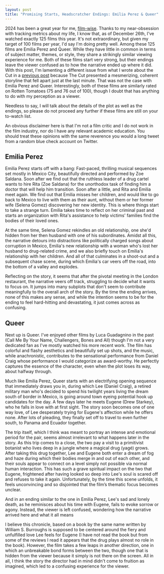 ```yaml
---
layout: post
title: "Promising Starts, Headscratcher Endings: Emilia Perez & Queer"
---
```


2024 has been a great year for me, [film-wise](https://www.imdb.com/title/tt0053604/quotes/). Thanks to my near-obsession with tracking metrics about my life, I know that, as of December 26th, I’ve watched exactly 125 films this year. It's not extraordinary, but given my target of 100 films per year, I'd say I'm doing pretty well. Among these 125 films are Emilia Perez and Queer. While they have little in common in terms of subject matter, themes, or style, they share a strikingly similar viewing experience for me. Both of these films start very strong, but their endings leave the viewer confused as to how the narrative ended up where it did. With this post, I'm lamenting a different issue from what I wrote about the Cut in a [previous post](https://benyamin-noori.github.io/The-Cut-Was-A-Terrible-Film/) because The Cut presented a mesmerizing, coherent storyline that fell apart just at the last minute. That was not the case with Emilia Perez and Queer. Interestingly, both of these films are similarly rated on Rotten Tomatoes (75 and 76 out of 100), though I doubt that has anything to do with my perception as a viewer. 

Needless to say, I will talk about the details of the plot as well as the endings, so please do not proceed any further if these films are still on your to-watch list. 

An obvious disclaimer here is that I'm not a film critic and I do not work in the film industry, nor do I have any relevant academic education. You should treat these opinions with the same reverence you would a long tweet from a random blue check account on Twitter. 

## Emilia Perez
Emilia Perez starts off with a bang: Fast-paced, thrilling musical sequences set mostly in Mexico City, beautifully directed and performed by Zoe Saldana. Soon after we find out that the ruthless leader of a drug cartel wants to hire Rita (Zoe Saldana) for the unorthodox task of finding him a doctor that will help him transition. Soon after a little, and Rita and Emilia meet again. We find out that Emilia misses her children, and would like to go back to Mexico to live with them as their aunt, without them or her former wife (Selena Gomez) discovering her new identity. This is where things start to take a strange turn. Emilia takes time to reflect on her criminal past and starts an organization with Rita's assistance to help victims' families find the bodies of their loved ones. 

At the same time, Selena Gomez rekindles an old relationship, one she'd hidden from her then husband with one of his subordinates. Amidst all this, the narrative detours into distractions like politically charged songs about corruption in Mexico, Emilia's new relationship with a woman who's lost her husband to drug-related crime, and we also briefly touch on Emilia's relationship with her children. And all of that culminates in a shoot-out and a subsequent chase scene, during which Emilia's car veers off the road, into the bottom of a valley and explodes.

Reflecting on the story, it seems that after the pivotal meeting in the London restaurant, the narrative veers off track, struggling to decide what it wants to focus on. It jumps into many subplots that don't seem to contribute meaningfully to the overall arch of the story. By the time the ending arrives, none of this makes any sense, and while the intention seems to be for the ending to feel hard-hitting and devastating, it just comes across as confusing.


## Queer
Next up is Queer. I've enjoyed other films by Luca Guadagnino in the past (Call Me By Your Name, Challengers, Bones and All) though I'm not a very dedicated fan as I've mostly watched his more recent work. The film has colorful and flashy aesthetics and beautifully set up shots, and the music, while anachronistic, contributes to the sensational performance from Daniel Craig whose performance I would categorize as award-worthy. He perfectly captures the essence of the character, even when the plot loses its way, about halfway through. 

Much like Emilia Perez, Queer starts with an electrifying opening sequence that immediately draws you in, during which Lee (Daniel Craig), a retired military man who's decided to spend his twilight years living the dream south of border in Mexico, is going around town eyeing potential hook up candidates for the day. A few days later he meets Eugene (Drew Starkey), who he falls in love with at first sight. The story soon becomes one of one way love, of Lee desperately trying for Eugene's affection while he offers none. After lots of pleading, they finally set off to travel to even further south, to Panama and Ecuador together. 

The trip itself, which I think was meant to portray an intense and emotional period for the pair, seems almost irrelevant to what happens later in the story. As this trip comes to a close, the two pay a visit to a primitivist botanist who lives deep in a jungle where a magical drug (yagé) grows. After taking this drug together, Lee and Eugene both enter a dream of fog and haze during which their bodies merge in and out of each other, and their souls appear to connect on a level simply not possible via normal human interaction. This has such a grave spiritual impact on the two that Eugene, frightened after having looked so deep into Lee's soul is scared off and refuses to take it again. Unfortunately, by the time this scene unfolds, it feels unconvincing and so disjointed that the film’s thematic focus becomes unclear.

And in an ending similar to the one in Emilia Perez, Lee's sad and lonely death, as he reminisces about his time with Eugene, fails to evoke sorrow or agony. Instead, the viewer is left confused, wondering how the narrative arrived here and what it all means

I believe this chronicle, based on a book by the same name written by William S. Burroughs is supposed to be centered around the fiery and unfulfilled love Lee feels for Eugene (I have not read the book but from some of the reviews I read it appears that the drug plays almost no role in the book). However, the film takes a few leaps in another direction, one in which an unbreakable bond forms between the two, though one that is hidden from the viewer because it simply is not there on the screen. All in all, I think the story the director had in mind didn't come to fruition as imagined, which led to a confusing experience for the viewer. 
